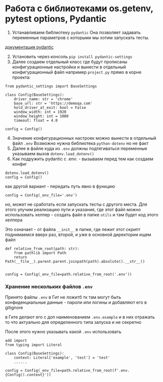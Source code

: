 # Работа с библиотеками os.getenv, pytest options, Pydantic

1) Устанавливаем библиотеку `pydantic` Она позволяет задавать переменные параметров с которыми мы хотим запускать тесты.

[документация pydantic](https://docs.pydantic.dev/latest/concepts/pydantic_settings/)

2) Установить через консоль `pip install pydantic-settings`
3) Далее создаем отдельный класс где будут прописаны конфигурационные настройки и вынести в отдельный конфигурационный файл
например `project.py` прямо в корне проекта:

```commandline
from pydantic_settings import BaseSettings

class Config(BaseSettings):
    driver_name: str = 'chrome'
    base_url: str = 'https://demoqa.com'
    hold_driver_at_exit: bool = False
    window_width: int = 1920
    window_height: int = 1080
    timeout: float = 4.0

config = Config()
```
4) Значение конфигурационных настроек можно вынести в отдельный файл `.env`  Возможно нужна библиотека `python-dotenv` 
но не факт
5) Далее в файле куда из `.env` должны подтягиваться переменные указываем вызов `dotenv.load_dotenv()`
6) Как подружить pydantic с .env: - вызываем перед тем как создаем конфиг

```commandline
dotenv.load_dotenv()
config = Config()
```
как другой вариант - передать путь явно в функцию

```commandline
config = Config(_env_file='.env')
```

но, может не сработать если запускать тесты с другого места. Для этого улучим реализацию пути и указания, где этот файл
можно использовать хелпер - создать файл в папке `utils` и там будет код этого хелпера

Это означает - от файла `__init__`  в папке, где лежит этот скрипт поднимаемся вверх раз, второй, и уже в основной директории ищем файл
```commandline
def relative_from_root(path: str):
    from pathlib import Path
    return Path(__file__).parent.parent.joinpath(path).absolute().__str__()


config = Config(_env_file=path.relative_from_root('.env'))
```

### Хранение нескольких файлов `.env`

Принято файлы `.env` в Гит не ложитб тк там могут быть конфиденциальные данные - пароли или логины и добавляют его в gitignore

в Гите делают его с доп наименованием `.env.example` и в них отражать то что актуально для определенного типа запуска и не секретно

После этого нужно указывать какой `.env` использовать

```commandline
add import
from typing import Literal

class Config(BaseSettings):
    context: Literal['example', 'test'] = 'test'
    ......
    
config = Config(_env_file=path.relative_from_root(f'.env.{Config().context}'))
    
```